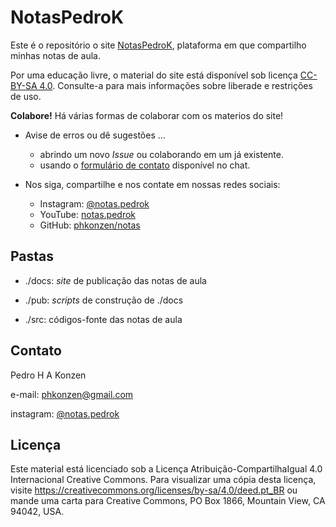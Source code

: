 # NotasPedroK

Este é o repositório o site [NotasPedroK](https://www.notaspedrok.com.br/notas), plataforma em que compartilho minhas notas de aula. 

Por uma educação livre, o material do site está disponível sob licença [CC-BY-SA 4.0](https://creativecommons.org/licenses/by-sa/4.0/deed.pt_BR). Consulte-a para mais informações sobre liberade e restrições de uso.

**Colabore!** Há várias formas de colaborar com os materios do site!

* Avise de erros ou dê sugestões ...

    * abrindo um novo _Issue_ ou colaborando em um já existente.
    * usando o [formulário de contato](https://notaspedrok.com.br/notas/contato.html) disponível no chat.

* Nos siga, compartilhe e nos contate em nossas redes sociais:

    * Instagram: [@notas.pedrok](https://www.instagram.com/notas.pedrok/)
    * YouTube: [notas.pedrok](https://www.youtube.com/channel/UCwutHKlKLgVj6IkFSUFBqoA)
    * GitHub: [phkonzen/notas](https://github.com/phkonzen/notas)

## Pastas

* ./docs: _site_ de publicação das notas de aula

* ./pub: _scripts_ de construção de ./docs

* ./src: códigos-fonte das notas de aula

## Contato

Pedro H A Konzen

e-mail: phkonzen@gmail.com

instagram: [@notas.pedrok](https://www.instagram.com/notas.pedrok/)

## Licença

Este material está licenciado sob a Licença Atribuição-CompartilhaIgual 4.0 Internacional Creative Commons. Para visualizar uma cópia desta licença, visite https://creativecommons.org/licenses/by-sa/4.0/deed.pt_BR ou mande uma carta para Creative Commons, PO Box 1866, Mountain View, CA 94042, USA.
